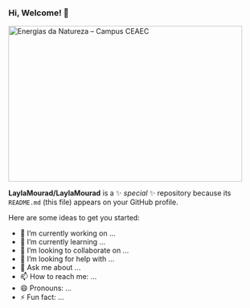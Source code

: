 ### Hi, Welcome! 👋

<img src="https://campusceaec.org/wp-content/uploads/2021/09/natureza_bioenergia-1024x683.png" jsaction="VQAsE" class="r48jcc pT0Scc iPVvYb" style="max-width: 1024px; height: 310px; margin: 0px; width: 465px;" alt="Energias da Natureza – Campus CEAEC" jsname="kn3ccd" aria-hidden="false">

**LaylaMourad/LaylaMourad** is a ✨ _special_ ✨ repository because its `README.md` (this file) appears on your GitHub profile.

Here are some ideas to get you started:

- 🔭 I’m currently working on ...
- 🌱 I’m currently learning ...
- 👯 I’m looking to collaborate on ...
- 🤔 I’m looking for help with ...
- 💬 Ask me about ...
- 📫 How to reach me: ...
- 😄 Pronouns: ...
- ⚡ Fun fact: ...

